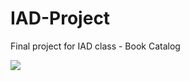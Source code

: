 # IAD-Project
Final project for IAD class - Book Catalog



![](
        https://github.com/vishwarajsali/IAD-Project-Group4/blob/master/img/Screen%20Shot%202018-11-19%20at%2012.45.00%20AM.png      )
